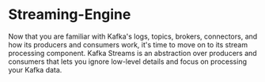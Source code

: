 # Streaming-Engine
Now that you are familiar with Kafka's logs, topics, brokers, connectors, and how its producers and consumers work, it's time to move on to its stream processing component. Kafka Streams is an abstraction over producers and consumers that lets you ignore low-level details and focus on processing your Kafka data.
